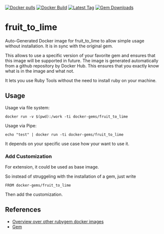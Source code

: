 [![Docker pulls](https://img.shields.io/docker/pulls/rubygem/fruit_to_lime.svg)](https://hub.docker.com/r/rubygem/fruit_to_lime/)
[![Docker Build](https://img.shields.io/docker/automated/rubygem/fruit_to_lime.svg)](https://hub.docker.com/r/rubygem/fruit_to_lime/)
[![Latest Tag](https://img.shields.io/github/tag/docker-rubygem/fruit_to_lime.svg)](https://hub.docker.com/r/rubygem/fruit_to_lime/)
[![Gem Downloads](https://img.shields.io/gem/dt/fruit_to_lime.svg)](https://rubygems.org/gems/fruit_to_lime/)
# fruit_to_lime

Auto-Generated Docker image for fruit_to_lime to allow simple usage without installation.
It is in sync with the original gem.

This allows to use a specific version of your favorite gem and ensures that this image will be supported in future.
The image is generated automatically from a github repository by Docker Hub.
This ensures that you exactly know what is in the image and what not.

It lets you use Ruby Tools without the need to install ruby on your machine.

## Usage

Usage via file system:

`docker run -v $(pwd):/work -ti docker-gems/fruit_to_lime`

Usage via Pipe:

`echo "test" | docker run -ti docker-gems/fruit_to_lime`

It depends on your specific use case how your want to use it.

### Add Customization

For extension, it could be used as base image.

So instead of struggeling with the installation of a gem, just write

`FROM docker-gems/fruit_to_lime`

Then add the customization.

## References

 - [Overview over other rubygem docker images](https://github.com/thinkbot/docker-rubygem)
 - [Gem](https://rubygems.org/gems/fruit_to_lime/)

